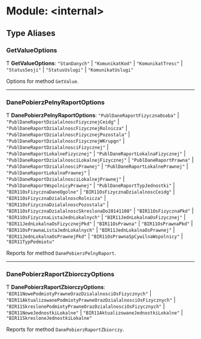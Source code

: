 # Module: \<internal\>

## Type Aliases

### GetValueOptions

Ƭ **GetValueOptions**: ``"StanDanych"`` \| ``"KomunikatKod"`` \| ``"KomunikatTresc"`` \| ``"StatusSesji"`` \| ``"StatusUslugi"`` \| ``"KomunikatUslugi"``

Options for method `GetValue`.

___

### DanePobierzPelnyRaportOptions

Ƭ **DanePobierzPelnyRaportOptions**: ``"PublDaneRaportFizycznaOsoba"`` \| ``"PublDaneRaportDzialalnoscFizycznejCeidg"`` \| ``"PublDaneRaportDzialalnoscFizycznejRolnicza"`` \| ``"PublDaneRaportDzialalnoscFizycznejPozostala"`` \| ``"PublDaneRaportDzialalnoscFizycznejWKrupgn"`` \| ``"PublDaneRaportDzialalnosciFizycznej"`` \| ``"PublDaneRaportLokalneFizycznej"`` \| ``"PublDaneRaportLokalnaFizycznej"`` \| ``"PublDaneRaportDzialalnosciLokalnejFizycznej"`` \| ``"PublDaneRaportPrawna"`` \| ``"PublDaneRaportDzialalnosciPrawnej"`` \| ``"PublDaneRaportLokalnePrawnej"`` \| ``"PublDaneRaportLokalnaPrawnej"`` \| ``"PublDaneRaportDzialalnosciLokalnejPrawnej"`` \| ``"PublDaneRaportWspolnicyPrawnej"`` \| ``"PublDaneRaportTypJednostki"`` \| ``"BIR11OsFizycznaDaneOgolne"`` \| ``"BIR11OsFizycznaDzialalnoscCeidg"`` \| ``"BIR11OsFizycznaDzialalnoscRolnicza"`` \| ``"BIR11OsFizycznaDzialalnoscPozostala"`` \| ``"BIR11OsFizycznaDzialalnoscSkreslonaDo20141108"`` \| ``"BIR11OsFizycznaPkd"`` \| ``"BIR11OsFizycznaListaJednLokalnych"`` \| ``"BIR11JednLokalnaOsFizycznej"`` \| ``"BIR11JednLokalnaOsFizycznejPkd"`` \| ``"BIR11OsPrawna"`` \| ``"BIR11OsPrawnaPkd"`` \| ``"BIR11OsPrawnaListaJednLokalnych"`` \| ``"BIR11JednLokalnaOsPrawnej"`` \| ``"BIR11JednLokalnaOsPrawnejPkd"`` \| ``"BIR11OsPrawnaSpCywilnaWspolnicy"`` \| ``"BIR11TypPodmiotu"``

Reports for method `DanePobierzPelnyRaport`.

___

### DanePobierzRaportZbiorczyOptions

Ƭ **DanePobierzRaportZbiorczyOptions**: ``"BIR11NowePodmiotyPrawneOrazDzialalnosciOsFizycznych"`` \| ``"BIR11AktualizowanePodmiotyPrawneOrazDzialalnosciOsFizycznych"`` \| ``"BIR11SkreslonePodmiotyPrawneOrazDzialalnosciOsFizycznych"`` \| ``"BIR11NoweJednostkiLokalne"`` \| ``"BIR11AktualizowaneJednostkiLokalne"`` \| ``"BIR11SkresloneJednostkiLokalne"``

Reports for method `DanePobierzRaportZbiorczy`.
